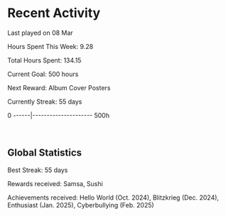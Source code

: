 # Recent Activity
Last played on 08 Mar  

Hours Spent This Week: 9.28  

Total Hours Spent: 134.15  

Current Goal: 500 hours  

Next Reward: Album Cover Posters 

Currently Streak: 55 days 

0 ------|--------------------- 500h  
<br><br>

## Global Statistics
Best Streak: 55 days

Rewards received: Samsa, Sushi

Achievements received: Hello World (Oct. 2024), Blitzkrieg (Dec. 2024), Enthusiast (Jan. 2025), Cyberbullying (Feb. 2025)
